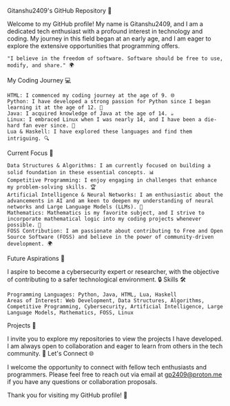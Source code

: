 Gitanshu2409's GitHub Repository 🚀

Welcome to my GitHub profile! My name is Gitanshu2409, and I am a dedicated tech enthusiast with a profound interest in technology and coding. My journey in this field began at an early age, and I am eager to explore the extensive opportunities that programming offers.

    "I believe in the freedom of software. Software should be free to use, modify, and share." 🌍

My Coding Journey 💻

    HTML: I commenced my coding journey at the age of 9. 🌐
    Python: I have developed a strong passion for Python since I began learning it at the age of 12. 🐍
    Java: I acquired knowledge of Java at the age of 14. ☕
    Linux: I embraced Linux when I was nearly 14, and I have been a die-hard fan ever since. 🐧
    Lua & Haskell: I have explored these languages and find them intriguing. 🔍

Current Focus 🎯

    Data Structures & Algorithms: I am currently focused on building a solid foundation in these essential concepts. 📊
    Competitive Programming: I enjoy engaging in challenges that enhance my problem-solving skills. 🏆
    Artificial Intelligence & Neural Networks: I am enthusiastic about the advancements in AI and am keen to deepen my understanding of neural networks and Large Language Models (LLMs). 🤖
    Mathematics: Mathematics is my favorite subject, and I strive to incorporate mathematical logic into my coding projects whenever possible. 📐
    FOSS Contribution: I am passionate about contributing to Free and Open Source Software (FOSS) and believe in the power of community-driven development. 🌍

Future Aspirations 🌟

I aspire to become a cybersecurity expert or researcher, with the objective of contributing to a safer technological environment. 🔒
Skills 🛠️

    Programming Languages: Python, Java, HTML, Lua, Haskell
    Areas of Interest: Web Development, Data Structures, Algorithms, Competitive Programming, Cybersecurity, Artificial Intelligence, Large Language Models, Mathematics, FOSS, Linux

Projects 📁

I invite you to explore my repositories to view the projects I have developed. I am always open to collaboration and eager to learn from others in the tech community. 🤝
Let's Connect 🌐

I welcome the opportunity to connect with fellow tech enthusiasts and programmers. Please feel free to reach out via email at gp2409@proton.me if you have any questions or collaboration proposals.

Thank you for visiting my GitHub profile! 🙌

